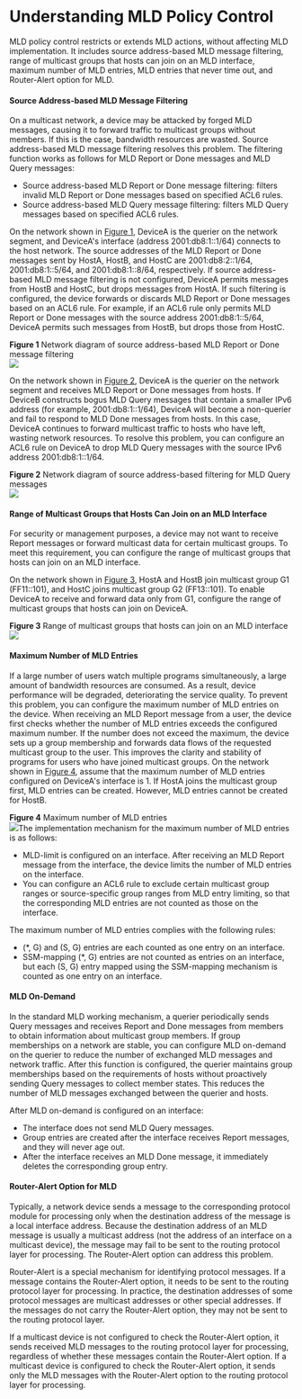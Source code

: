 Understanding MLD Policy Control
================================

MLD policy control restricts or extends MLD actions, without affecting MLD implementation. It includes source address-based MLD message filtering, range of multicast groups that hosts can join on an MLD interface, maximum number of MLD entries, MLD entries that never time out, and Router-Alert option for MLD.

#### Source Address-based MLD Message Filtering

On a multicast network, a device may be attacked by forged MLD messages, causing it to forward traffic to multicast groups without members. If this is the case, bandwidth resources are wasted. Source address-based MLD message filtering resolves this problem. The filtering function works as follows for MLD Report or Done messages and MLD Query messages:

* Source address-based MLD Report or Done message filtering: filters invalid MLD Report or Done messages based on specified ACL6 rules.
* Source address-based MLD Query message filtering: filters MLD Query messages based on specified ACL6 rules.

On the network shown in [Figure 1](#EN-US_CONCEPT_0000001538416574__fig8449353111210), DeviceA is the querier on the network segment, and DeviceA's interface (address 2001:db8:1::1/64) connects to the host network. The source addresses of the MLD Report or Done messages sent by HostA, HostB, and HostC are 2001:db8:2::1/64, 2001:db8:1::5/64, and 2001:db8:1::8/64, respectively. If source address-based MLD message filtering is not configured, DeviceA permits messages from HostB and HostC, but drops messages from HostA. If such filtering is configured, the device forwards or discards MLD Report or Done messages based on an ACL6 rule. For example, if an ACL6 rule only permits MLD Report or Done messages with the source address 2001:db8:1::5/64, DeviceA permits such messages from HostB, but drops those from HostC.

**Figure 1** Network diagram of source address-based MLD Report or Done message filtering  
![](figure/en-us_image_0000001589336525.png)

On the network shown in [Figure 2](#EN-US_CONCEPT_0000001538416574__fig6450165318127), DeviceA is the querier on the network segment and receives MLD Report or Done messages from hosts. If DeviceB constructs bogus MLD Query messages that contain a smaller IPv6 address (for example, 2001:db8:1::1/64), DeviceA will become a non-querier and fail to respond to MLD Done messages from hosts. In this case, DeviceA continues to forward multicast traffic to hosts who have left, wasting network resources. To resolve this problem, you can configure an ACL6 rule on DeviceA to drop MLD Query messages with the source IPv6 address 2001:db8:1::1/64.

**Figure 2** Network diagram of source address-based filtering for MLD Query messages  
![](figure/en-us_image_0000001538736418.png)

#### Range of Multicast Groups that Hosts Can Join on an MLD Interface

For security or management purposes, a device may not want to receive Report messages or forward multicast data for certain multicast groups. To meet this requirement, you can configure the range of multicast groups that hosts can join on an MLD interface.

On the network shown in [Figure 3](#EN-US_CONCEPT_0000001538416574__fig_dc_vrp_multicast_feature_201102), HostA and HostB join multicast group G1 (FF11::101), and HostC joins multicast group G2 (FF13::101). To enable DeviceA to receive and forward data only from G1, configure the range of multicast groups that hosts can join on DeviceA.

**Figure 3** Range of multicast groups that hosts can join on an MLD interface  
![](figure/en-us_image_0000001589496289.png)

#### Maximum Number of MLD Entries

If a large number of users watch multiple programs simultaneously, a large amount of bandwidth resources are consumed. As a result, device performance will be degraded, deteriorating the service quality. To prevent this problem, you can configure the maximum number of MLD entries on the device. When receiving an MLD Report message from a user, the device first checks whether the number of MLD entries exceeds the configured maximum number. If the number does not exceed the maximum, the device sets up a group membership and forwards data flows of the requested multicast group to the user. This improves the clarity and stability of programs for users who have joined multicast groups. On the network shown in [Figure 4](#EN-US_CONCEPT_0000001538416574__fig_dc_vrp_multicast_feature_201103), assume that the maximum number of MLD entries configured on DeviceA's interface is 1. If HostA joins the multicast group first, MLD entries can be created. However, MLD entries cannot be created for HostB.

**Figure 4** Maximum number of MLD entries  
![](figure/en-us_image_0000001538257270.png)The implementation mechanism for the maximum number of MLD entries is as follows:

* MLD-limit is configured on an interface. After receiving an MLD Report message from the interface, the device limits the number of MLD entries on the interface.
* You can configure an ACL6 rule to exclude certain multicast group ranges or source-specific group ranges from MLD entry limiting, so that the corresponding MLD entries are not counted as those on the interface.

The maximum number of MLD entries complies with the following rules:

* (\*, G) and (S, G) entries are each counted as one entry on an interface.
* SSM-mapping (\*, G) entries are not counted as entries on an interface, but each (S, G) entry mapped using the SSM-mapping mechanism is counted as one entry on an interface.


#### MLD On-Demand

In the standard MLD working mechanism, a querier periodically sends Query messages and receives Report and Done messages from members to obtain information about multicast group members. If group memberships on a network are stable, you can configure MLD on-demand on the querier to reduce the number of exchanged MLD messages and network traffic. After this function is configured, the querier maintains group memberships based on the requirements of hosts without proactively sending Query messages to collect member states. This reduces the number of MLD messages exchanged between the querier and hosts.

After MLD on-demand is configured on an interface:

* The interface does not send MLD Query messages.
* Group entries are created after the interface receives Report messages, and they will never age out.
* After the interface receives an MLD Done message, it immediately deletes the corresponding group entry.

#### Router-Alert Option for MLD

Typically, a network device sends a message to the corresponding protocol module for processing only when the destination address of the message is a local interface address. Because the destination address of an MLD message is usually a multicast address (not the address of an interface on a multicast device), the message may fail to be sent to the routing protocol layer for processing. The Router-Alert option can address this problem.

Router-Alert is a special mechanism for identifying protocol messages. If a message contains the Router-Alert option, it needs to be sent to the routing protocol layer for processing. In practice, the destination addresses of some protocol messages are multicast addresses or other special addresses. If the messages do not carry the Router-Alert option, they may not be sent to the routing protocol layer.

If a multicast device is not configured to check the Router-Alert option, it sends received MLD messages to the routing protocol layer for processing, regardless of whether these messages contain the Router-Alert option. If a multicast device is configured to check the Router-Alert option, it sends only the MLD messages with the Router-Alert option to the routing protocol layer for processing.